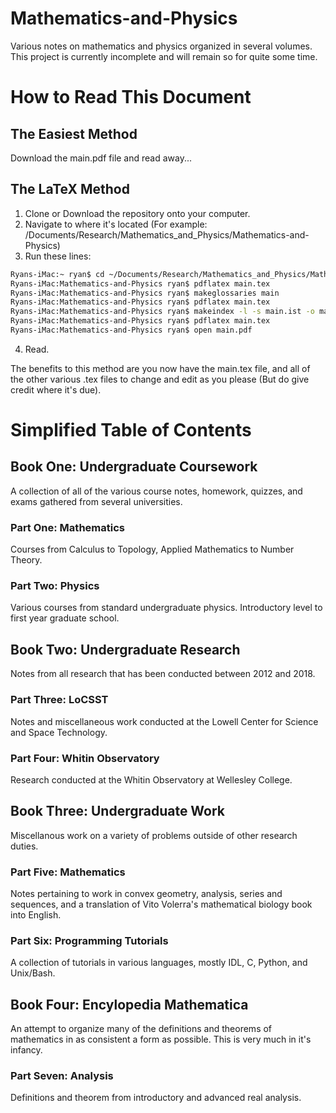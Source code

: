 # Mathematics-and-Physics
Various notes on mathematics and physics organized in several volumes. This project is currently incomplete and will remain
so for quite some time.

# How to Read This Document
## The Easiest Method
Download the main.pdf file and read away...

## The LaTeX Method
  1. Clone or Download the repository onto your computer.
  2. Navigate to where it's located (For example: /Documents/Research/Mathematics_and_Physics/Mathematics-and-Physics)
  3. Run these lines:
  ```Bash
  Ryans-iMac:~ ryan$ cd ~/Documents/Research/Mathematics_and_Physics/Mathematics-and-Physics
  Ryans-iMac:Mathematics-and-Physics ryan$ pdflatex main.tex
  Ryans-iMac:Mathematics-and-Physics ryan$ makeglossaries main
  Ryans-iMac:Mathematics-and-Physics ryan$ pdflatex main.tex
  Ryans-iMac:Mathematics-and-Physics ryan$ makeindex -l -s main.ist -o main.gls main.glo
  Ryans-iMac:Mathematics-and-Physics ryan$ pdflatex main.tex
  Ryans-iMac:Mathematics-and-Physics ryan$ open main.pdf
  ```
  4. Read.

The benefits to this method are you now have the main.tex file, and all of the other various .tex files to change and
edit as you please (But do give credit where it's due).

# Simplified Table of Contents
## Book One: Undergraduate Coursework
A collection of all of the various course notes, homework, quizzes, and exams gathered from several universities.

### Part One: Mathematics
Courses from Calculus to Topology, Applied Mathematics to Number Theory.

### Part Two: Physics
Various courses from standard undergraduate physics. Introductory level to first year graduate school.

## Book Two: Undergraduate Research
Notes from all research that has been conducted between 2012 and 2018.

### Part Three: LoCSST
Notes and miscellaneous work conducted at the Lowell Center for Science and Space Technology.

### Part Four: Whitin Observatory
Research conducted at the Whitin Observatory at Wellesley College.

## Book Three: Undergraduate Work
Miscellanous work on a variety of problems outside of other research duties.

### Part Five: Mathematics
Notes pertaining to work in convex geometry, analysis, series and sequences, and a translation of Vito Volerra's mathematical
biology book into English.

### Part Six: Programming Tutorials
A collection of tutorials in various languages, mostly IDL, C, Python, and Unix/Bash.

## Book Four: Encylopedia Mathematica
An attempt to organize many of the definitions and theorems of mathematics in as consistent a form as possible.
This is very much in it's infancy.

### Part Seven: Analysis
Definitions and theorem from introductory and advanced real analysis.
